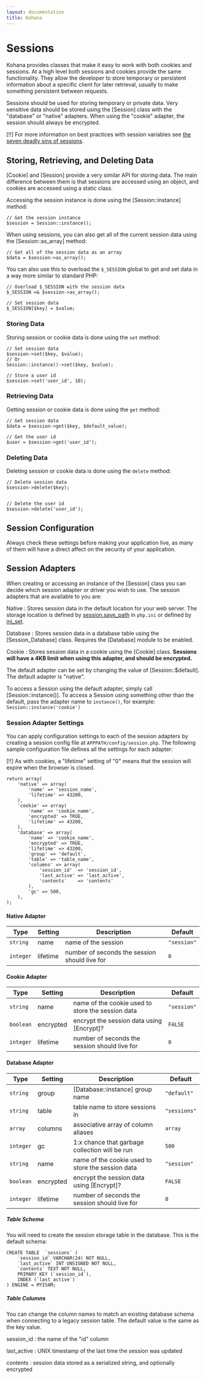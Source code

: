 ```yaml
---
layout: documentation
title: Kohana
---
```

# Sessions

Kohana provides classes that make it easy to work with both cookies and sessions. At a high level both sessions and cookies provide the same functionality. They allow the developer to store temporary or persistent information about a specific client for later retrieval, usually to make something persistent between requests.

Sessions should be used for storing temporary or private data.  Very sensitive data should be stored using the [Session] class with the "database" or "native" adapters. When using the "cookie" adapter, the session should always be encrypted.

[!!] For more information on best practices with session variables see [the seven deadly sins of sessions](http://lists.nyphp.org/pipermail/talk/2006-December/020358.html).

## Storing, Retrieving, and Deleting Data

[Cookie] and [Session] provide a very similar API for storing data. The main difference between them is that sessions are accessed using an object, and cookies are accessed using a static class.

Accessing the session instance is done using the [Session::instance] method:

    // Get the session instance
    $session = Session::instance();

When using sessions, you can also get all of the current session data using the [Session::as_array] method:

    // Get all of the session data as an array
    $data = $session->as_array();

You can also use this to overload the `$_SESSION` global to get and set data in a way more similar to standard PHP:

    // Overload $_SESSION with the session data
    $_SESSION =& $session->as_array();
    
    // Set session data
    $_SESSION[$key] = $value;

### Storing Data

Storing session or cookie data is done using the `set` method:

    // Set session data
    $session->set($key, $value);
	// Or
	Session::instance()->set($key, $value);

    // Store a user id
    $session->set('user_id', 10);

### Retrieving Data

Getting session or cookie data is done using the `get` method:

    // Get session data
    $data = $session->get($key, $default_value);

    // Get the user id
    $user = $session->get('user_id');

### Deleting Data

Deleting session or cookie data is done using the `delete` method:

    // Delete session data
    $session->delete($key);


    // Delete the user id
    $session->delete('user_id');

## Session Configuration

Always check these settings before making your application live, as many of them will have a direct affect on the security of your application.

## Session Adapters

When creating or accessing an instance of the [Session] class you can decide which session adapter or driver you wish to use. The session adapters that are available to you are:

Native
: Stores session data in the default location for your web server. The storage location is defined by [session.save_path](http://php.net/manual/session.configuration.php#ini.session.save-path) in `php.ini` or defined by [ini_set](http://php.net/ini_set).

Database
: Stores session data in a database table using the [Session_Database] class. Requires the [Database] module to be enabled.

Cookie
: Stores session data in a cookie using the [Cookie] class. **Sessions will have a 4KB limit when using this adapter, and should be encrypted.**

The default adapter can be set by changing the value of [Session::$default]. The default adapter is "native".

To access a Session using the default adapter, simply call [Session::instance()].  To access a Session using something other than the default, pass the adapter name to `instance()`, for example: `Session::instance('cookie')`


### Session Adapter Settings

You can apply configuration settings to each of the session adapters by creating a session config file at `APPPATH/config/session.php`. The following sample configuration file defines all the settings for each adapter:

[!!] As with cookies, a "lifetime" setting of "0" means that the session will expire when the browser is closed.

    return array(
        'native' => array(
            'name' => 'session_name',
            'lifetime' => 43200,
        ),
        'cookie' => array(
            'name' => 'cookie_name',
            'encrypted' => TRUE,
            'lifetime' => 43200,
        ),
        'database' => array(
            'name' => 'cookie_name',
            'encrypted' => TRUE,
            'lifetime' => 43200,
            'group' => 'default',
            'table' => 'table_name',
            'columns' => array(
                'session_id'  => 'session_id',
        		'last_active' => 'last_active',
        		'contents'    => 'contents'
            ),
            'gc' => 500,
        ),
    );

#### Native Adapter

Type      | Setting   | Description                                       | Default
----------|-----------|---------------------------------------------------|-----------
`string`  | name      | name of the session                               | `"session"`
`integer` | lifetime  | number of seconds the session should live for     | `0`

#### Cookie Adapter

Type      | Setting   | Description                                       | Default
----------|-----------|---------------------------------------------------|-----------
`string`  | name      | name of the cookie used to store the session data | `"session"`
`boolean` | encrypted | encrypt the session data using [Encrypt]?         | `FALSE`
`integer` | lifetime  | number of seconds the session should live for     | `0`

#### Database Adapter

Type      | Setting   | Description                                       | Default
----------|-----------|---------------------------------------------------|-----------
`string`  | group     | [Database::instance] group name                   | `"default"`
`string`  | table     | table name to store sessions in                   | `"sessions"`
`array`   | columns   | associative array of column aliases               | `array`
`integer` | gc        | 1:x chance that garbage collection will be run    | `500`
`string`  | name      | name of the cookie used to store the session data | `"session"`
`boolean` | encrypted | encrypt the session data using [Encrypt]?         | `FALSE`
`integer` | lifetime  | number of seconds the session should live for     | `0`

##### Table Schema

You will need to create the session storage table in the database. This is the default schema:

    CREATE TABLE  `sessions` (
        `session_id` VARCHAR(24) NOT NULL,
        `last_active` INT UNSIGNED NOT NULL,
        `contents` TEXT NOT NULL,
        PRIMARY KEY (`session_id`),
        INDEX (`last_active`)
    ) ENGINE = MYISAM;

##### Table Columns

You can change the column names to match an existing database schema when connecting to a legacy session table. The default value is the same as the key value.

session_id
: the name of the "id" column

last_active
: UNIX timestamp of the last time the session was updated

contents
: session data stored as a serialized string, and optionally encrypted